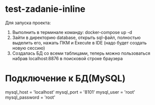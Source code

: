 # test-zadanie-inline

Для запуска проекта:
1) Выполнить в терминале команду: docker-compose up -d
2) Зайти в директорию database, открыть sql-файл, полностью выделить его, нажать ПКМ и Execute в IDE (надо будет создать новую сессию)
3) Создалась БД со всеми таблицами, теперь можно пользоваться набрав localhost:8876 в поисковой строке браузера

# Подключение к БД(MySQL)

mysql_host = 'localhost'
mysql_port = '8101'
mysql_user = 'root'
mysql_password = 'root'
